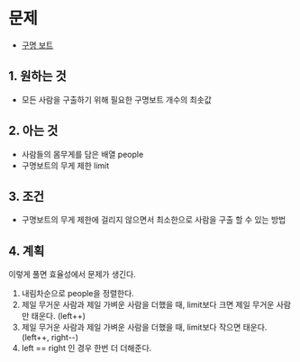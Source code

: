 # 문제

- [구명 보트](https://school.programmers.co.kr/learn/courses/30/lessons/42885)

## 1. 원하는 것
- 모든 사람을 구출하기 위해 필요한 구명보트 개수의 최솟값

## 2. 아는 것
- 사람들의 몸무게를 담은 배열 people
- 구명보트의 무게 제한 limit

## 3. 조건
- 구명보트의 무게 제한에 걸리지 않으면서 최소한으로 사람을 구출 할 수 있는 방법

## 4. 계획
<!-- - 사람 몸무게 배열을 오름차순으로 정렬
- 오름차순으로 더해서 리미트에 걸리지 않는 지 확인하기 -->
이렇게 풀면 효율성에서 문제가 생긴다.

1. 내림차순으로 people을 정렬한다.
2. 제일 무거운 사람과 제일 가벼운 사람을 더했을 때, limit보다 크면 제일 무거운 사람만 태운다. (left++)
3. 제일 무거운 사람과 제일 가벼운 사람을 더했을 때, limit보다 작으면 태운다. (left++, right--)
4. left == right 인 경우 한번 더 더해준다.
